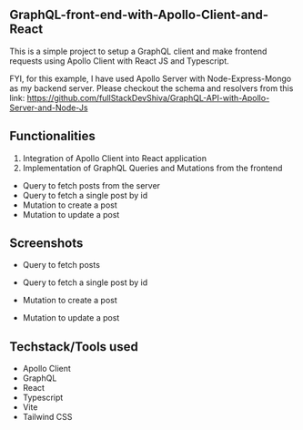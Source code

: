 ## GraphQL-front-end-with-Apollo-Client-and-React

This is a simple project to setup a GraphQL client and make frontend requests using Apollo Client with React JS and Typescript.

FYI, for this example, I have used Apollo Server with Node-Express-Mongo as my backend server. Please checkout the schema and resolvers from this link: https://github.com/fullStackDevShiva/GraphQL-API-with-Apollo-Server-and-Node-Js

## Functionalities

1. Integration of Apollo Client into React application
2. Implementation of GraphQL Queries and Mutations from the frontend

- Query to fetch posts from the server
- Query to fetch a single post by id
- Mutation to create a post
- Mutation to update a post

## Screenshots

- Query to fetch posts

- Query to fetch a single post by id

- Mutation to create a post

- Mutation to update a post

## Techstack/Tools used

- Apollo Client
- GraphQL
- React
- Typescript
- Vite
- Tailwind CSS
